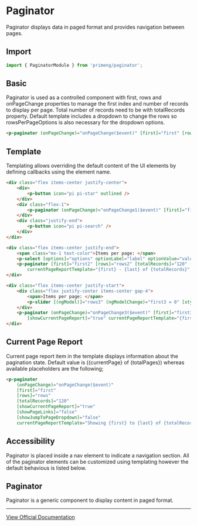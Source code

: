# Paginator

Paginator displays data in paged format and provides navigation between pages.

## Import

```typescript
import { PaginatorModule } from 'primeng/paginator';
```

## Basic

Paginator is used as a controlled component with first, rows and onPageChange properties to manage the first index and number of records to display per page. Total number of records need to be with totalRecords property. Default template includes a dropdown to change the rows so rowsPerPageOptions is also necessary for the dropdown options.

```html
<p-paginator (onPageChange)="onPageChange($event)" [first]="first" [rows]="rows" [totalRecords]="120" [rowsPerPageOptions]="[10, 20, 30]" />
```

## Template

Templating allows overriding the default content of the UI elements by defining callbacks using the element name.

```html
<div class="flex items-center justify-center">
    <div>
        <p-button icon="pi pi-star" outlined />
    </div>
    <div class="flex-1">
        <p-paginator (onPageChange)="onPageChange1($event)" [first]="first1" [rows]="rows1" [totalRecords]="120" [rowsPerPageOptions]="[10, 20, 30]" [showFirstLastIcon]="false" />
    </div>
    <div class="justify-end">
        <p-button icon="pi pi-search" />
    </div>
</div>

<div class="flex items-center justify-end">
    <span class="mx-1 text-color">Items per page: </span>
    <p-select [options]="options" optionLabel="label" optionValue="value" [(ngModel)]="rows2" (ngModelChange)="first2 = 0" />
    <p-paginator [first]="first2" [rows]="rows2" [totalRecords]="120" (onPageChange)="onPageChange2($event)" [showCurrentPageReport]="true"
        currentPageReportTemplate="{first} - {last} of {totalRecords}" [showPageLinks]="false" [showFirstLastIcon]="false" ></p-paginator>
</div>

<div class="flex items-center justify-start">
    <div class="flex justify-center items-center gap-4">
        <span>Items per page: </span>
        <p-slider [(ngModel)]="rows3" (ngModelChange)="first3 = 0" [style]="{ width: '10rem' }" [min]="10" [max]="120" [step]="30" />
    </div>
    <p-paginator (onPageChange)="onPageChange3($event)" [first]="first3" [rows]="rows3" [totalRecords]="totalRecords" [showFirstLastIcon]="false"
        [showCurrentPageReport]="true" currentPageReportTemplate="{first} - {last} of {totalRecords}" ></p-paginator>
</div>
```

## Current Page Report

Current page report item in the template displays information about the pagination state. Default value is ({currentPage} of {totalPages}) whereas available placeholders are the following;

```html
<p-paginator
    (onPageChange)="onPageChange($event)"
    [first]="first"
    [rows]="rows"
    [totalRecords]="120"
    [showCurrentPageReport]="true"
    [showPageLinks]="false"
    [showJumpToPageDropdown]="false"
    currentPageReportTemplate="Showing {first} to {last} of {totalRecords}" />
```

## Accessibility

Paginator is placed inside a nav element to indicate a navigation section. All of the paginator elements can be customized using templating however the default behavious is listed below.

## Paginator

Paginator is a generic component to display content in paged format.

---

[View Official Documentation](https://primeng.org/paginator)
